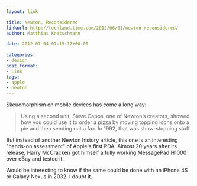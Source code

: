 ```yaml
---
layout: link

title: Newton, Reconsidered
linkurl: http://techland.time.com/2012/06/01/newton-reconsidered/
author: Matthias Kretschmann

date: 2012-07-04 01:19:17+00:00
  
categories:
- design
post_format:
- Link
tags:
- apple
- newton
---
```


Skeuomorphism on mobile devices has come a long way:

> Using a second unit, Steve Capps, one of Newton’s creators, showed how you could use it to order a pizza by moving topping icons onto a pie and then sending out a fax. In 1992, that was show-stopping stuff.

But instead of another Newton history article, this one is an interesting "hands-on assessment" of Apple's first PDA. Almost 20 years after its release, Harry McCracken got himself a fully working MessagePad H1000 over eBay and tested it. 

Would be interesting to know if the same could be done with an iPhone 4S or Galaxy Nexus in 2032. I doubt it.
